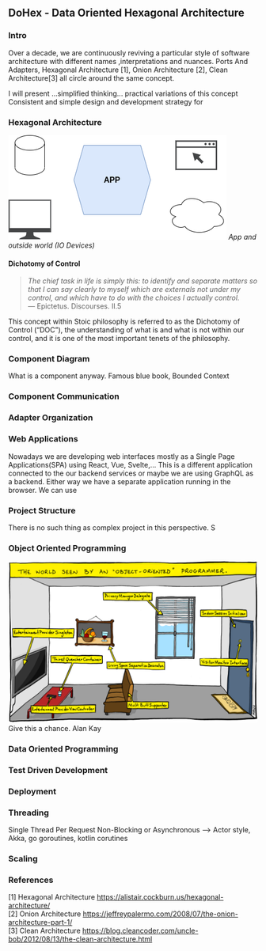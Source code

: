 ## DoHex - Data Oriented Hexagonal Architecture 

### Intro

Over a decade, we are continuously reviving a particular style of software architecture with different names ,interpretations and nuances. Ports And Adapters, Hexagonal Architecture [1], Onion Architecture [2], Clean Architecture[3] all circle around the same concept.  
 
I will present ...simplified thinking... practical variations of this concept
Consistent and simple design and development strategy for 
 
### Hexagonal Architecture
![Hex1](https://raw.githubusercontent.com/alicemunsal/dohex/master/diagrams/1.drawio.png)
*App and outside world (IO Devices)*

#### Dichotomy of Control

> *The chief task in life is simply this: to identify and separate matters so that I can say clearly to myself which are externals not under my control, and which have to do with the choices I actually control.*  
> — Epictetus. Discourses. II.5  

This concept within Stoic philosophy is referred to as the Dichotomy of Control (“DOC”), the understanding of what is and what is not within our control, and it is one of the most important tenets of the philosophy. 

### Component Diagram 

What is a component anyway. 
Famous blue book, Bounded Context

### Component Communication

### Adapter Organization

### Web Applications

Nowadays we are developing web interfaces mostly as a Single Page Applications(SPA) using React, Vue, Svelte,... This is a different application connected to the our backend services or maybe we are using GraphQL as a backend. Either way we have a separate application running in the browser. We can use 

### Project Structure
There is no such thing as complex project in this perspective. S

### Object Oriented Programming
![OO Programmer](https://raw.githubusercontent.com/alicemunsal/dohex/master/diagrams/ooprogrammer.png)
Give this a chance.
Alan Kay 

### Data Oriented Programming

### Test Driven Development

### Deployment


### Threading
Single Thread Per Request
Non-Blocking or Asynchronous  --> Actor style, Akka, go goroutines, kotlin corutines

### Scaling

### References
[1] Hexagonal Architecture https://alistair.cockburn.us/hexagonal-architecture/  
[2] Onion Architecture https://jeffreypalermo.com/2008/07/the-onion-architecture-part-1/  
[3] Clean Architecture https://blog.cleancoder.com/uncle-bob/2012/08/13/the-clean-architecture.html  
<!--stackedit_data:
eyJoaXN0b3J5IjpbMjA2NDgyMjIwNCwtMTM1NjMxNzI0NywtNz
g2MjgyNzksMTY5MDY1MDU0OCwtMzUyODgyODM3LC0xNjU3MjA1
NTUsLTY3MjIyMjcwNCwzNjI5MDQ2OTYsNDgyMzIwMTQ2LC05Mj
Q3MzM0NjAsOTU3MjQzMzEzLDUxMDgwODM0LC00NDI3MzQ0NzYs
LTEwMTU2OTk0OTUsODQ5MjA3NDE5LC0xNDI0NjEyODk4LDIxMT
A3MTc4MzQsNjY2NzQzOTQ4LDMzNzEzOTQ3NSw1MTY1ODM5ODJd
fQ==
-->